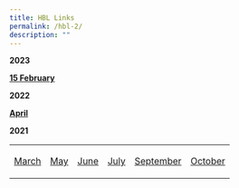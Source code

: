```yaml
---
title: HBL Links
permalink: /hbl-2/
description: ""
---
```

<p><strong>2023</td>
<p><a href="/hbl-links-for-15-Feb-23/" target="_blank" rel="noopener">15 February </strong></a></p>
<p><strong>2022</td>
<p><a href="/hbl-links-for-6-april/" target="_blank" rel="noopener">April</strong></a></p>
<p><strong>2021</td>
<table>
<tbody>
<tr>
<td>
<p><a href="/hbl-12-march-2021/">March</a></p>
</td>
<td>
<p><a href="/hbl-links-for-may-2021/" target="_blank" rel="noopener">May</a></p>
</td>
<td>
<p><a href="/hbl-28-to-30-june-2021/">June</a></p>
</td>
<td>
<p><a href="/hbl-1-to-2-july-2021/">July</a></p>
</td>
<td>
<p><a href="/hbl-links-for-september-2021/" target="_blank" rel="noopener">September</a></p>
</td>
<td>
<p><a href="/hbl-links-for-october-2021/" target="_blank" rel="noopener">October</a></p>
</td>
</tr>
</tbody>
</table>